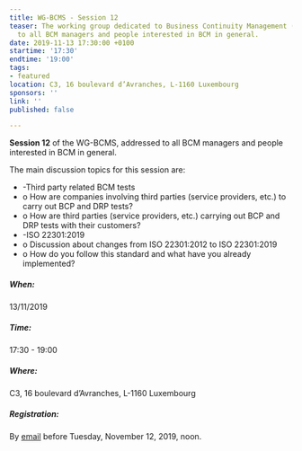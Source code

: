 ```yaml
---
title: WG-BCMS - Session 12
teaser: The working group dedicated to Business Continuity Management (BCMS) is addressed
  to all BCM managers and people interested in BCM in general.
date: 2019-11-13 17:30:00 +0100
startime: '17:30'
endtime: '19:00'
tags:
- featured
location: C3, 16 boulevard d’Avranches, L-1160 Luxembourg
sponsors: ''
link: ''
published: false

---
```

**Session 12** of the WG-BCMS, addressed to all BCM managers and people interested in BCM in general. 

The main discussion topics for this session are:

* -Third party related BCM tests
* o How are companies involving third parties (service providers, etc.) to carry out BCP and DRP tests?
* o How are third parties (service providers, etc.) carrying out BCP and DRP tests with their customers?
* -ISO 22301:2019
* o Discussion about changes from ISO 22301:2012 to ISO 22301:2019
* o How do you follow this standard and what have you already implemented?

##### When:

13/11/2019

##### Time:

17:30 - 19:00

##### Where:

C3, 16 boulevard d’Avranches, L-1160 Luxembourg

##### Registration:

By [email](mailto:secgen@clusil.lu) before Tuesday, November 12, 2019, noon.